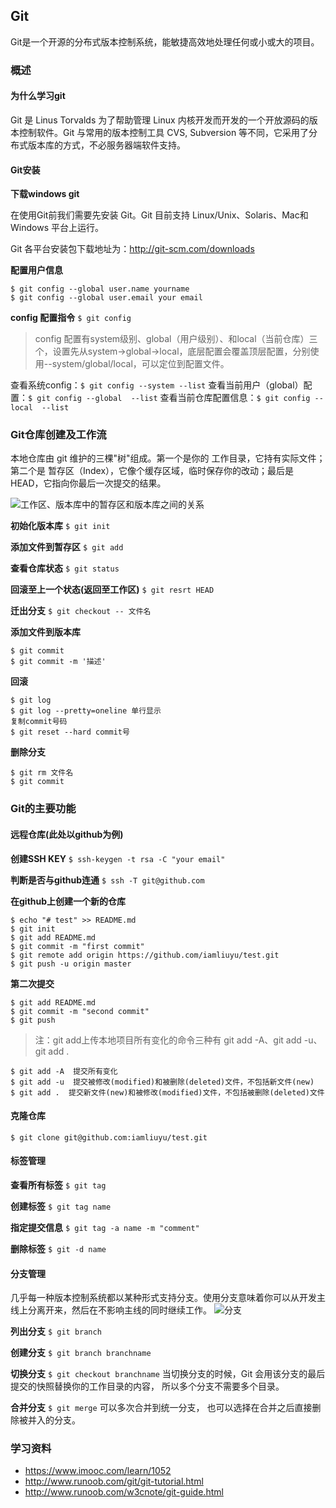 ## Git

Git是一个开源的分布式版本控制系统，能敏捷高效地处理任何或小或大的项目。

### 概述

#### 为什么学习git

Git 是 Linus Torvalds 为了帮助管理 Linux 内核开发而开发的一个开放源码的版本控制软件。Git 与常用的版本控制工具 CVS, Subversion 等不同，它采用了分布式版本库的方式，不必服务器端软件支持。

#### Git安装

**下载windows git**

在使用Git前我们需要先安装 Git。Git 目前支持 Linux/Unix、Solaris、Mac和 Windows 平台上运行。

Git 各平台安装包下载地址为：http://git-scm.com/downloads

**配置用户信息**
```
$ git config --global user.name yourname
$ git config --global user.email your email
```
**config 配置指令**
`$ git config`
>config 配置有system级别、global（用户级别）、和local（当前仓库）三个，设置先从system->global->local，底层配置会覆盖顶层配置，分别使用--system/global/local，可以定位到配置文件。

查看系统config：`$ git config --system --list`
查看当前用户（global）配置：`$ git config --global  --list`
查看当前仓库配置信息：`$ git config --local  --list`

### Git仓库创建及工作流

本地仓库由 git 维护的三棵"树"组成。第一个是你的 工作目录，它持有实际文件；第二个是 暂存区（Index），它像个缓存区域，临时保存你的改动；最后是 HEAD，它指向你最后一次提交的结果。

![工作区、版本库中的暂存区和版本库之间的关系](http://www.runoob.com/wp-content/uploads/2015/02/1352126739_7909.jpg)

**初始化版本库**
`$ git init`

**添加文件到暂存区**
`$ git add`

**查看仓库状态**
`$ git status`

**回滚至上一个状态(返回至工作区)**
`$ git resrt HEAD`

**迁出分支**
`$ git checkout -- 文件名`

**添加文件到版本库**
```
$ git commit
$ git commit -m '描述'
```

**回滚**
```
$ git log
$ git log --pretty=oneline 单行显示
复制commit号码
$ git reset --hard commit号
```


**删除分支**
```
$ git rm 文件名
$ git commit
```

### Git的主要功能

#### 远程仓库(此处以github为例)

**创建SSH KEY**
`$ ssh-keygen -t rsa -C "your email"`

**判断是否与github连通**
`$ ssh -T git@github.com`

**在github上创建一个新的仓库**
```
$ echo "# test" >> README.md
$ git init
$ git add README.md
$ git commit -m "first commit"
$ git remote add origin https://github.com/iamliuyu/test.git
$ git push -u origin master
```

**第二次提交**
```
$ git add README.md
$ git commit -m "second commit"
$ git push
```

>注：git add上传本地项目所有变化的命令三种有 git add -A、git add -u、git add .

```
$ git add -A  提交所有变化
$ git add -u  提交被修改(modified)和被删除(deleted)文件，不包括新文件(new)
$ git add .  提交新文件(new)和被修改(modified)文件，不包括被删除(deleted)文件
```

#### 克隆仓库

`$ git clone git@github.com:iamliuyu/test.git`

#### 标签管理

**查看所有标签**
`$ git tag`

**创建标签**
`$ git tag name`

**指定提交信息**
`$ git tag -a name -m "comment"`

**删除标签**
`$ git -d name`


#### 分支管理
几乎每一种版本控制系统都以某种形式支持分支。使用分支意味着你可以从开发主线上分离开来，然后在不影响主线的同时继续工作。
![分支](http://www.runoob.com/wp-content/uploads/2014/05/branches.png)

**列出分支**
`$ git branch`

**创建分支**
`$ git branch branchname`

**切换分支**
`$ git checkout branchname`
当切换分支的时候，Git 会用该分支的最后提交的快照替换你的工作目录的内容， 所以多个分支不需要多个目录。

**合并分支**
`$ git merge`
可以多次合并到统一分支， 也可以选择在合并之后直接删除被并入的分支。

### 学习资料
*  https://www.imooc.com/learn/1052
*  http://www.runoob.com/git/git-tutorial.html
*  http://www.runoob.com/w3cnote/git-guide.html

